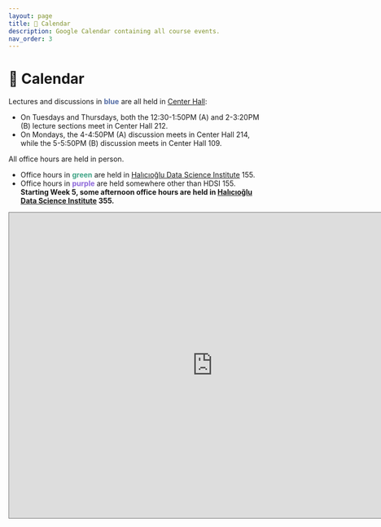 ```yaml
---
layout: page
title: 📆 Calendar
description: Google Calendar containing all course events.
nav_order: 3
---
```


# 📆 Calendar

Lectures and discussions in <span style="color:#536ca6"><b>blue</b></span> are all held in [Center Hall](https://maps.app.goo.gl/epiFTsQqRRPYn3ZX7):
- On Tuesdays and Thursdays, both the 12:30-1:50PM (A) and 2-3:20PM (B) lecture sections meet in Center Hall 212.
- On Mondays, the 4-4:50PM (A) discussion meets in Center Hall 214, while the 5-5:50PM (B) discussion meets in Center Hall 109.

All office hours are held in person. 
- Office hours in <span style="color:#40a587"><b>green</b></span> are held in [Halıcıoğlu Data Science Institute](https://www.google.com/maps/place/Hal%C4%B1c%C4%B1o%C4%9Flu+Data+Science+Institute/@32.8805676,-117.2363991,17z/data=!3m2!4b1!5s0x80dc06c1dfc237df:0x2baefc1d5cbb43f3!4m6!3m5!1s0x80dc06c1fb192bcb:0x94d4894527b99b21!8m2!3d32.8805631!4d-117.2338242!16s%2Fg%2F11f4_xtk0f?entry=ttu) 155.
- Office hours in <span style="color:#8c66d9"><b>purple</b></span> are held somewhere other than HDSI 155. **Starting Week 5, some afternoon office hours are held in [Halıcıoğlu Data Science Institute](https://www.google.com/maps/place/Hal%C4%B1c%C4%B1o%C4%9Flu+Data+Science+Institute/@32.8805676,-117.2363991,17z/data=!3m2!4b1!5s0x80dc06c1dfc237df:0x2baefc1d5cbb43f3!4m6!3m5!1s0x80dc06c1fb192bcb:0x94d4894527b99b21!8m2!3d32.8805631!4d-117.2338242!16s%2Fg%2F11f4_xtk0f?entry=ttu) 355.**

<iframe src="https://calendar.google.com/calendar/embed?height=600&wkst=1&ctz=America%2FLos_Angeles&bgcolor=%23ffffff&showTitle=0&showPrint=0&showTabs=0&showCalendars=0&showTz=0&mode=WEEK&src=Y18yMTk0OTE4ODc5Y2UyNjZhODBkNGU0MTkwZjNjMDkxM2EwOWNlZjE3MzkxZjU5OTVmM2RjNWNjZDI2NDMwM2QxQGdyb3VwLmNhbGVuZGFyLmdvb2dsZS5jb20&src=Y19lM2EzYzQ4ODBkOWU3MTJhOTYyMGNjMTBmYzM3MGEwZmVhY2U3MGNlZDU3MTcyZTYyYTlmOTUxNDIwNWY4ZGQ4QGdyb3VwLmNhbGVuZGFyLmdvb2dsZS5jb20&src=Y19iZWNiMGU3NzZmN2RhM2QwOWJmOTFkZDJkZjU4YTMwMTExOWMwMTMwOThiYjBmN2QzYmVjMDAwNzNiZWE4ZDBkQGdyb3VwLmNhbGVuZGFyLmdvb2dsZS5jb20&color=%23009688&color=%23B39DDB&color=%233F51B5" style="border:solid 1px #777" width="800" height="600" frameborder="0" scrolling="no"></iframe>